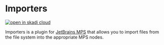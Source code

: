 # Importers

[![open in skadi cloud](https://skadi.cloud/assets/skadi-badge.svg)](https://skadi.cloud/open#https://github.com/iconmaster5326/Importers.git)

Importers is a plugin for [JetBrains MPS](https://www.jetbrains.com/mps/) that allows you to import files from the file
system into the appropriate MPS nodes.
